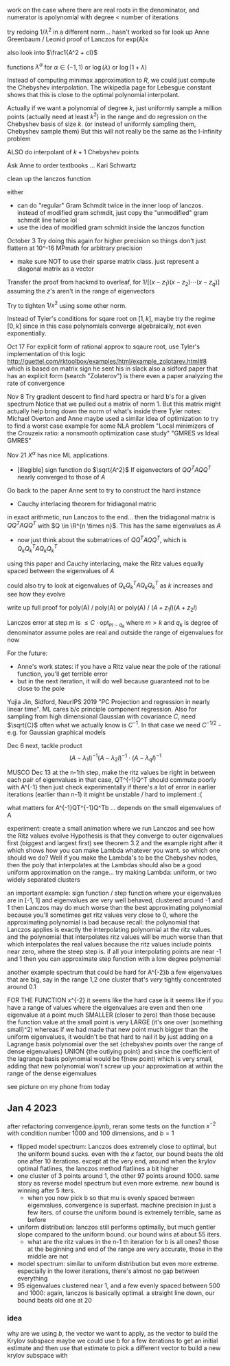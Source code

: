 work on the case where there are real roots in the denominator, and numerator is apolynomial with degree < number of iterations

try redoing $1/\lambda^2$ in a different norm... hasn't worked so far
look up Anne Greenbaum / Leonid proof of Lanczos for exp(A)x

also look into $\frac1{A^2 + cI}$

functions $\lambda^{\alpha}$ for $\alpha \in (-1,1)$ or $\log(\lambda)$ or $\log(1+\lambda)$

Instead of computing minimax approximation to $R$, we could just compute the Chebyshev interpolation. The wikipedia page for Lebesgue constant shows that this is close to the optimal polynomial interpolant. 

Actually if we want a polynomial of degree $k$, just uniformly sample a million points (actually need at least $k^2$) in the range and do regression on the Chebyshev basis of size $k$.
(or instead of uniformly sampling them, Chebyshev sample them)
But this will not really be the same as the l-infinity problem

ALSO do interpolant of $k+1$ Chebyshev points 

Ask Anne to order textbooks ... Kari Schwartz

clean up the lanczos function

either
- can do "regular" Gram Schmdit twice in the inner loop of lanczos. instead of modified gram schmdit, just copy the "unmodified" gram schmdit line twice lol
- use the idea of modified gram schmidt inside the lanczos function

October 3
Try doing this again for higher precision so things don't just flattern at 10^-16
MPmath for arbitrary precision
- make sure NOT to use their sparse matrix class. just represent a diagonal matrix as a vector

Transfer the proof from hackmd to overleaf, for $1/[(x-z_1)(x-z_2)\cdots(x-z_q)]$
assuming the $z$'s aren't in the range of eigenvectors

Try to tighten $1/x^2$ using some other norm. 

Instead of Tyler's conditions for sqare root on $[1, k]$, maybe try the regime $[0, k]$ since in this case polynomials converge algebraically, not even exponentially.

Oct 17
For explicit form of rational approx to sqaure root, use Tyler's implementation of this logic
http://guettel.com/rktoolbox/examples/html/example_zolotarev.html#8
which is based on matrix sign
he sent his in slack
also a sidford paper that has an explicit form (search "Zolaterov")
is there even a paper analyzing the rate of convergence

Nov 8
Try gradient descent to find hard spectra or hard b's for a given spectrum
Notice that we pulled out a matrix of norm 1. But this matrix might actually help bring down the norm of what's inside there
Tyler notes:
Michael Overton and Anne maybe used a similar idea of optimization to try to find a worst case example for some NLA problem
"Local minimizers of the Crouzeix ratio: a nonsmooth optimization case study"
"GMRES vs Ideal GMRES"

Nov 21
$X^{\alpha}$ has nice ML applications. 
- [illegible] sign function do $\sqrt{A^2}$
If eigenvectors of $QQ^TAQQ^T$ nearly converged to those of $A$

Go back to the paper Anne sent to try to construct the hard instance
- Cauchy interlacing theorem for tridiagonal matric

in exact arithmetic, run Lanczos to the end... then the tridiagonal matrix is $QQ^TAQQ^T$ with $Q \in \R^{n \times n}$. This has the same eigenvalues as $A$
- now just think about the submatrices of $QQ^TAQQ^T$, which is $Q_k Q_k^T A Q_k Q_k^T$

using this paper and Cauchy interlacing, make the Ritz values equally spaced between the eigenvalues of $A$

could also try to look at eigenvalues of $Q_k Q_k^T A Q_k Q_k^T$ as $k$ increases and see how they evolve

write up full proof for poly(A) / poly(A) or poly(A) / $(A+z_1I)(A+z_2I)$

Lanczos error at step $m$ is $\leq C \cdot \mathrm{opt}_{m - q_k}$ where $m > k$ and $q_k$ is degree of denominator
assume poles are real and outside the range of eigenvalues for now

For the future:
- Anne's work states: if you have a Ritz value near the pole of the rational function, you'll get terrible error
- but in the next iteration, it will do well because guaranteed not to be close to the pole

Yujia Jin, Sidford, NeurIPS 2019
"PC Projection and regression in nearly linear time".
ML cares b/c principle component regression. Also for sampling from high dimensional Gaussian with covariance $C$, need $\sqrt{C}$
often what we actually know is $C^{-1}$. In that case we need $C^{-1/2}$ - e.g. for Gaussian graphical models

Dec 6
next, tackle product
$$(A - \lambda_1I)^{-1}(A - \lambda_2I)^{-1}\cdot (A - \lambda_qI)^{-1}$$

MUSCO Dec 13
at the n-1th step, make the ritz values be right in between each pair of eigenvalues
in that case, QT^{-1}Q^T should commute poorly with A^{-1}
then just check experimentally if there's a lot of error in earlier iterations (earlier than n-1)
it might be unstable / hard to implement :(

what matters for A^{-1}QT^{-1}Q^Tb ... depends on the small eigenvalues of A

experiment:
create a small animation where we run Lanczos and see how the Ritz values evolve
Hypothesis is that they converge to outer eigenvalues first (biggest and largest first)
see theorem 3.2
and the example right after it which shows how 
you can make Lambda whatever you want. so which one should we do?
Well if you make the Lambda's to be the Chebyshev nodes, then the poly that interpolates at the Lambdas should also be a good uniform approximation on the range...
try making Lambda: uniform, or two widely separated clusters

an important example:
sign function / step function where your eigenvalues are in [-1, 1]
and eigenvalues are very well behaved, clustered around -1 and 1
then Lanczos may do much worse than the best approximating polynomial
because you'll sometimes get ritz values very close to 0, where the approximating polynomial is bad
because recall: the polynomial that Lanczos applies is exactly the interpolating polynomial at the ritz values. and the polynomial that interpolates ritz values will be much worse than that which interpolates the real values because the ritz values include points near zero, where the steep step is. if all your interpolating points are near -1 and 1 then you can approximate step function with a low degree polynomial


another example spectrum that could be hard for A^{-2}b
a few eigenvalues that are big, say in the range 1,2
one cluster that's *very* tightly concentrated around 0.1


FOR THE FUNCTION x^{-2}
it seems like the hard case is
it seems like if you have a range of values where the eigenvalues are even
and then one eigenvalue at a point much SMALLER (closer to zero) than those
because the function value at the small point is very LARGE (it's one over (something small)^2)
whereas if we had made that new point much bigger than the uniform eigenvalues,
it wouldn't be that hard to nail it by just adding on a Lagrange basis polynomial over the set {chebyshev points over the range of dense eigenvalues} UNION {the outlying point}
and since the coefficient of the lagrange basis polynomial would be f(new point) which is very small, adding that new polynomial won't screw up your approximation at within the range of the dense eigenvalues

see picture on my phone from today

## Jan 4 2023
after refactoring convergence.ipynb, reran some tests on the function $x^{-2}$ with condition number 1000 and 100 dimensions, and $b = 1$
- flipped model spectrum: Lanczos does extremely close to optimal, but the uniform bound sucks. even with the $\kappa$ factor, our bound beats the old one after 10 iterations. except at the very end, around when the krylov optimal flatlines, the lanczos method flatlines a bit higher
- one cluster of 3 points around 1, the other 97 points around 1000. same story as reverse model spectrum but even more extreme. new bound is winning after 5 iters.
    - when you now pick b so that mu is evenly spaced between eigenvalues, convergence is superfast. machine precision in just a few iters. of course the uniform bound is extremely terrible, same as before
- uniform distribution: lanczos still performs optimally, but much gentler slope compared to the uniform bound. our bound wins at about 55 iters.
    - what are the ritz values in the n-1 th iteration for b is all ones? those at the beginning and end of the range are very accurate, those in the middle are not
- model spectrum: similar to uniform distribution but even more extreme. especially in the lower iterations, there's almost no gap between everything
- 95 eigenvalues clustered near 1, and a few evenly spaced between 500 and 1000: again, lanczos is basically optimal. a straight line down, our bound beats old one at 20


### idea
why are we using $b$, the vector we want to apply, as the vector to build the Krylov subspace
maybe we could use b for a few iterations to get an initial estimate and then use that estimate to pick a different vector to build a new krylov subspace with
